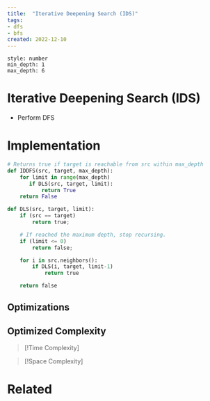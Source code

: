 ```yaml
---
title:  "Iterative Deepening Search (IDS)"
tags:
- dfs
- bfs
created: 2022-12-10
---
```


```toc 
style: number 
min_depth: 1 
max_depth: 6
```

# Iterative Deepening Search (IDS)
- Perform DFS 
# Implementation

```python
# Returns true if target is reachable from src within max_depth
def IDDFS(src, target, max_depth):
    for limit in range(max_depth)
       if DLS(src, target, limit):
           return True
    return False   

def DLS(src, target, limit):
    if (src == target)
        return true;

    # If reached the maximum depth, stop recursing.
    if (limit <= 0)
        return false;   

    for i in src.neighbors():
        if DLS(i, target, limit-1)             
            return true

    return false
```

## Optimizations

## Optimized Complexity

>[!Time Complexity]

>[!Space Complexity]



# Related
